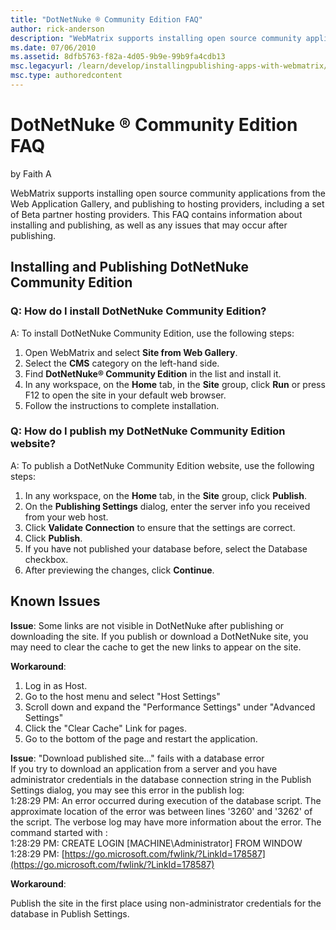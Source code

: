 ```yaml
---
title: "DotNetNuke ® Community Edition FAQ"
author: rick-anderson
description: "WebMatrix supports installing open source community applications from the Web Application Gallery, and publishing to hosting providers, including a set of Be..."
ms.date: 07/06/2010
ms.assetid: 8dfb5763-f82a-4d05-9b9e-99b9fa4cdb13
msc.legacyurl: /learn/develop/installingpublishing-apps-with-webmatrix/dotnetnuke-community-edition-faq
msc.type: authoredcontent
---
```

# DotNetNuke ® Community Edition FAQ

by Faith A

WebMatrix supports installing open source community applications from the Web Application Gallery, and publishing to hosting providers, including a set of Beta partner hosting providers. This FAQ contains information about installing and publishing, as well as any issues that may occur after publishing.

## Installing and Publishing DotNetNuke Community Edition

### Q: How do I install DotNetNuke Community Edition?

A: To install DotNetNuke Community Edition, use the following steps:

1. Open WebMatrix and select **Site from Web Gallery**.
2. Select the **CMS** category on the left-hand side.
3. Find **DotNetNuke® Community Edition** in the list and install it.
4. In any workspace, on the **Home** tab, in the **Site** group, click **Run** or press F12 to open the site in your default web browser.
5. Follow the instructions to complete installation.

### Q: How do I publish my DotNetNuke Community Edition website?

A: To publish a DotNetNuke Community Edition website, use the following steps:

1. In any workspace, on the **Home** tab, in the **Site** group, click **Publish**.
2. On the **Publishing Settings** dialog, enter the server info you received from your web host.
3. Click **Validate Connection** to ensure that the settings are correct.
4. Click **Publish**.
5. If you have not published your database before, select the Database checkbox.
6. After previewing the changes, click **Continue**.

## Known Issues

**Issue**: Some links are not visible in DotNetNuke after publishing or downloading the site. If you publish or download a DotNetNuke site, you may need to clear the cache to get the new links to appear on the site.

**Workaround**:

1. Log in as Host.
2. Go to the host menu and select "Host Settings"
3. Scroll down and expand the "Performance Settings" under "Advanced Settings"
4. Click the "Clear Cache" Link for pages.
5. Go to the bottom of the page and restart the application.

**Issue**: "Download published site…" fails with a database error  
 If you try to download an application from a server and you have administrator credentials in the database connection string in the Publish Settings dialog, you may see this error in the publish log:  
 1:28:29 PM: An error occurred during execution of the database script. The approximate location of the error was between lines '3260' and '3262' of the script. The verbose log may have more information about the error. The command started with :  
 1:28:29 PM: CREATE LOGIN [MACHINE\Administrator] FROM WINDOW  
 1:28:29 PM: [https://go.microsoft.com/fwlink/?LinkId=178587](https://go.microsoft.com/fwlink/?LinkId=178587)

**Workaround**:

Publish the site in the first place using non-administrator credentials for the database in Publish Settings.
